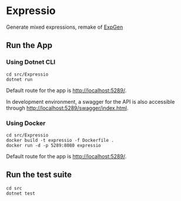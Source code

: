 # Expressio

Generate mixed expressions, remake of [ExpGen](https://github.com/Gulantib/ExpGen)

## Run the App

### Using Dotnet CLI

```dotnetcli
cd src/Expressio
dotnet run
```

Default route for the app is [http://localhost:5289/](http://localhost:5289/).

In development environment, a swagger for the API is also accessible through [http://localhost:5289/swagger/index.html](http://localhost:5289/swagger/index.html).

### Using Docker

```shell
cd src/Expressio
docker build -t expressio -f Dockerfile .
docker run -d -p 5289:8080 expressio 
```

Default route for the app is [http://localhost:5289/](http://localhost:5289/).

## Run the test suite

```dotnetcli
cd src
dotnet test
```
